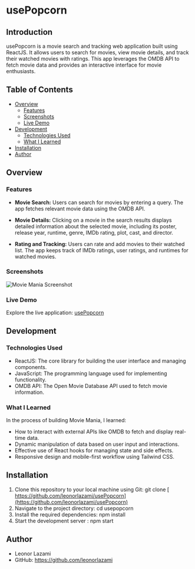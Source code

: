 # usePopcorn

## Introduction

usePopcorn is a movie search and tracking web application built using ReactJS. It allows users to search for movies, view movie details, and track their watched movies with ratings. This app leverages the OMDB API to fetch movie data and provides an interactive interface for movie enthusiasts.

## Table of Contents

- [Overview](#overview)
  - [Features](#features)
  - [Screenshots](#screenshots)
  - [Live Demo](#live-demo)
- [Development](#development)
  - [Technologies Used](#technologies-used)
  - [What I Learned](#what-i-learned)
- [Installation](#installation)
- [Author](#author)

## Overview

### Features

- **Movie Search:** Users can search for movies by entering a query. The app fetches relevant movie data using the OMDB API.

- **Movie Details:** Clicking on a movie in the search results displays detailed information about the selected movie, including its poster, release year, runtime, genre, IMDb rating, plot, cast, and director.

- **Rating and Tracking:** Users can rate and add movies to their watched list. The app keeps track of IMDb ratings, user ratings, and runtimes for watched movies.

### Screenshots

![Movie Mania Screenshot](https://i.imgur.com/RZZ1bMj.png)

### Live Demo

Explore the live application: [usePopcorn](https://use-popcorn-sigma.vercel.app/)

## Development

### Technologies Used

- ReactJS: The core library for building the user interface and managing components.
- JavaScript: The programming language used for implementing functionality.
- OMDB API: The Open Movie Database API used to fetch movie information.

  

### What I Learned

In the process of building Movie Mania, I learned:

- How to interact with external APIs like OMDB to fetch and display real-time data.
- Dynamic manipulation of data based on user input and interactions.
- Effective use of React hooks for managing state and side effects.
- Responsive design and mobile-first workflow using Tailwind CSS.

## Installation

1. Clone this repository to your local machine using Git: git clone [ https://github.com/leonorlazami/usePopcorn](https://github.com/leonorlazami/usePopcorn)
2. Navigate to the project directory: cd usepopcorn
3. Install the required dependencies: npm install
4. Start the development server : npm start

## Author

- Leonor Lazami
- GitHub: https://github.com/leonorlazami
